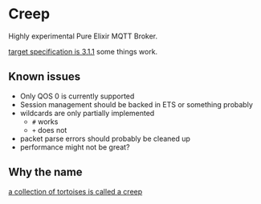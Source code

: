 # Creep

Highly experimental Pure Elixir MQTT Broker.

[target specification is 3.1.1](http://docs.oasis-open.org/mqtt/mqtt/v3.1.1/csprd02/mqtt-v3.1.1-csprd02.html)
some things work.

## Known issues

* Only QOS 0 is currently supported
* Session management should be backed in ETS or something probably
* wildcards are only partially implemented
  * `#` works
  * `+` does not
* packet parse errors should probably be cleaned up
* performance might not be great?

## Why the name
[a collection of tortoises is called a creep](http://mentalfloss.com/article/56805/16-fun-facts-about-tortoises)